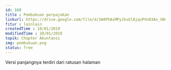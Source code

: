 ```yaml
---
id: 160
title : Pembukuan perpajakan
linkurl: https://drive.google.com/file/d/1W4PhAsMPyJkvGlAjqvPVn03Ax_XNvG1U/view?usp=sharing
fitur : lainlain
createdTime : 10/01/2019
modifiedTime : 10/01/2019
topik: Chapter Akuntansi
img: pembukuan.png
status: free
---
```

Versi panjangnya terdiri dari ratusan halaman
